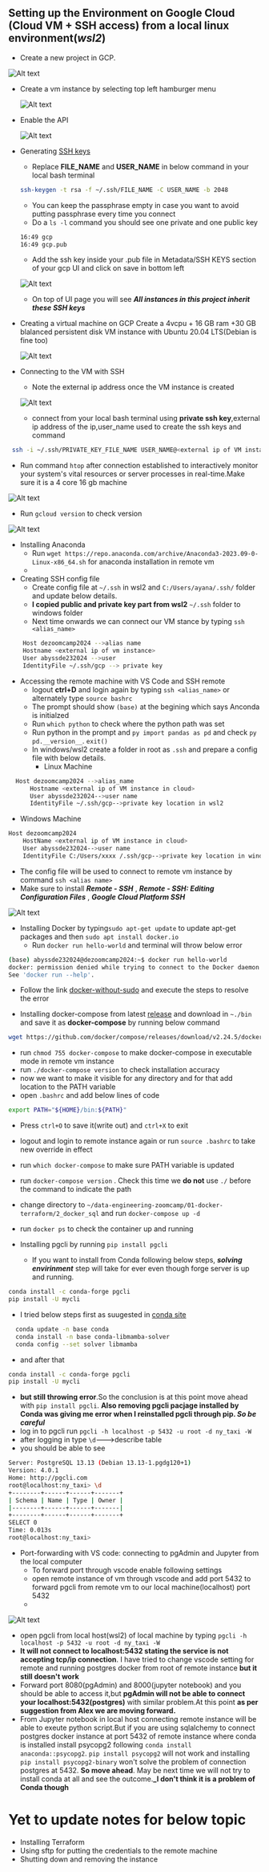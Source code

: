 ## Setting up the Environment on Google Cloud (Cloud VM + SSH access) from a local linux environment(_wsl2_)
* Create a new project in GCP.

![Alt text][def]
* Create a vm instance by selecting top left hamburger menu
  
  ![Alt text][def2]
* Enable the API
  
  ![Alt text][def3]

* Generating [SSH keys][def4]
  * Replace **FILE_NAME** and **USER_NAME** in below command in your local bash terminal
  ``` sh
  ssh-keygen -t rsa -f ~/.ssh/FILE_NAME -C USER_NAME -b 2048
  ```
  * You can keep the passphrase empty in case you want to avoid putting passphrase every time you connect
  * Do a ```ls -l``` command you should see one private and one public key
  ```sh
  16:49 gcp
  16:49 gcp.pub
  ```
  * Add the ssh key inside your .pub file in Metadata/SSH KEYS section of your gcp UI and click on save in bottom left
  
  ![Alt text][def5] 
  * On top of UI page you will see **_All instances in this project inherit these SSH keys_**

* Creating a virtual machine on GCP
  Create a 4vcpu + 16 GB ram +30 GB blalanced persistent disk VM instance with Ubuntu 20.04 LTS(Debian is fine too)

  ![Alt text][def6] 

* Connecting to the VM with SSH
  * Note the external ip address once the VM instance is created
   
  ![Alt text][def7] 
  * connect from your local bash terminal using **private ssh key**,external ip address of the ip,user_name used to create the ssh keys and command

```sh 
 ssh -i ~/.ssh/PRIVATE_KEY_FILE_NAME USER_NAME@<external ip of VM instance in cloud>
```  
  * Run command ```htop``` after connection established to interactively monitor your system's vital resources or server processes in real-time.Make sure it is a 4 core 16 gb machine
  
  ![Alt text][def8]
  * Run ```gcloud version``` to check version
  
  ![Alt text][def9]

* Installing Anaconda
  * Run ```wget https://repo.anaconda.com/archive/Anaconda3-2023.09-0-Linux-x86_64.sh``` for anaconda installation in remote vm
  * 
* Creating SSH config file
  * Create config file at ```~/.ssh``` in wsl2 and ```C:/Users/ayana/.ssh/``` folder and update below details.
  * **I copied public and private key part from wsl2** ```~/.ssh``` folder to windows folder
  * Next time onwards we can connect our VM stance by typing ```ssh <alias_name>```
```sh
    Host dezoomcamp2024 -->alias name
    Hostname <external ip of vm instance>
    User abyssde232024 -->user
    IdentityFile ~/.ssh/gcp --> private key
``` 
* Accessing the remote machine with VS Code and SSH remote
  * logout **ctrl+D** and login again by typing ```ssh <alias_name>``` or alternately type ```source bashrc```
  * The prompt should show ```(base)``` at the begining which says Anconda is initialzed
  * Run ```which python``` to check where the python path was set
  * Run python in the prompt and ```py import pandas as pd``` and check ```py pd.__version__```. ```exit()```
  * In windows/wsl2 create a folder in root as ```.ssh``` and prepare a config file with below details.
    * Linux Machine
```sh
  Host dezoomcamp2024 -->alias_name
      Hostname <external ip of VM instance in cloud>
      User abyssde232024-->user name
      IdentityFile ~/.ssh/gcp-->private key location in wsl2
``` 
  * Windows Machine
  
```sh
Host dezoomcamp2024
    HostName <external ip of VM instance in cloud>
    User abyssde232024-->user name
    IdentityFile C:/Users/xxxx /.ssh/gcp-->private key location in windows
``` 
  * The config file will be used to connect to remote vm instance by command ```ssh <alias name>```
  * Make sure to install **_Remote - SSH_** , **_Remote - SSH: Editing Configuration Files_** , **_Google Cloud Platform SSH_**

![Alt text][def10]

* Installing Docker by typing```sudo apt-get update``` to update apt-get packages and then ```sudo apt install docker.io```
  * Run ```docker run hello-world``` and terminal will throw below error
```sh
(base) abyssde232024@dezoomcamp2024:~$ docker run hello-world
docker: permission denied while trying to connect to the Docker daemon socket at unix:///var/run/docker.sock: Post "http://%2Fvar%2Frun%2Fdocker.sock/v1.24/containers/create": dial unix /var/run/docker.sock: connect: permission denied.
See 'docker run --help'.
```
  * Follow the link [docker-without-sudo][def11] and execute the steps to resolve the error
  
* Installing docker-compose from latest [release][def12] and download in ```~./bin``` and save it as **docker-compose** by running below command
```sh
wget https://github.com/docker/compose/releases/download/v2.24.5/docker-compose-linux-x86_64 -O docker-compose
```
  * run ```chmod 755 docker-compose``` to make docker-compose in executable mode in remote vm instance
  * run ```./docker-compose version``` to check installation accuracy
  * now we want to make it visible for any directory and for that add location to the PATH variable
  * open ```.bashrc``` and add below lines of code
```sh
export PATH="${HOME}/bin:${PATH}"
```
  * Press ```ctrl+O``` to save it(write out) and ```ctrl+X``` to exit
  * logout and login to remote instance again or run ```source .bashrc``` to take new override in effect
  * run ```which docker-compose``` to make sure PATH variable is updated
  * run ```docker-compose version``` . Check this time we **do not** use ```./``` before the command to indicate the path
  * change directory to ```~/data-engineering-zoomcamp/01-docker-terraform/2_docker_sql``` and run ```docker-compose up -d```
  * run ```docker ps``` to check the container up and running
  
* Installing pgcli by running ```pip install pgcli```
  * If you want to install from Conda following below steps, **_solving envirinment_** step will take for ever even though forge server is up and running.
```bash
conda install -c conda-forge pgcli
pip install -U mycli
``` 
  * I tried below steps first as suugested in [conda site](https://www.anaconda.com/blog/a-faster-conda-for-a-growing-community)
```sh
  conda update -n base conda
  conda install -n base conda-libmamba-solver
  conda config --set solver libmamba
  ```
  * and after that
```bash
conda install -c conda-forge pgcli
pip install -U mycli
```
  * **but still throwing error**.So the conclusion is at this point move ahead with ```pip install pgcli```. **Also removing pgcli pacjage installed by Conda was giving me error when I reinstalled pgcli through pip. _So be careful_**
  * log in to pgcli run ```pgcli -h localhost -p 5432 -u root -d ny_taxi -W```
  * after logging in type ```\d```--->describe table
  * you should be able to see
```sh
Server: PostgreSQL 13.13 (Debian 13.13-1.pgdg120+1)
Version: 4.0.1
Home: http://pgcli.com
root@localhost:ny_taxi> \d
+--------+------+------+-------+
| Schema | Name | Type | Owner |
|--------+------+------+-------|
+--------+------+------+-------+
SELECT 0
Time: 0.013s
root@localhost:ny_taxi>
```
* Port-forwarding with VS code: connecting to pgAdmin and Jupyter from the local computer
  * To forward port through vscode enable following settings 
  * open remote instance of vm through vscode and add port 5432 to forward pgcli from remote vm to our local machine(localhost) port 5432
  * 
![Alt text][def13]
  * open pgcli from local host(wsl2) of local machine by typing ```pgcli -h localhost -p 5432 -u root -d ny_taxi -W```
  * **It will not connect to localhost:5432 stating the service is not accepting tcp/ip connection**. I have tried to change vscode setting for remote and running postgres docker from root of remote instance **but it still doesn't work**
  * Forward port 8080(pgAdmin) and 8000(jupyter notebook) and you should be able to access it,but **pgAdmin will not be able to connect your localhost:5432(postgres)** with similar problem.At this point **as per suggestion from Alex we are moving forward.**
  * From Jupyter notebook in local host connecting remote instance will be able to exeute python script.But if you are using sqlalchemy to connect postgres docker instance at port 5432 of remote instance where conda is installed install psycopg2 following ```conda install anaconda::psycopg2```. ```pip install psycopg2``` will not work and installing ```pip install psycopg2-binary``` won't solve the problem of connection postgres at 5432. **So move ahead**. May be next time we will not try to install conda at all and see the outcome.**_I don't think it is a problem of Conda though**
  
# **Yet to update notes for below topic**
* Installing Terraform
* Using sftp for putting the credentials to the remote machine
* Shutting down and removing the instance

[def]: ./Images/image1.png
[def2]:./Images/image2.png
[def3]:./Images/image3.png
[def4]: https://cloud.google.com/compute/docs/connect/create-ssh-keys
[def5]: ./Images/image4.png
[def6]: ./Images/image5.png
[def7]: ./Images/image6.png
[def8]: ./Images/image7.png
[def9]: ./Images/image8.png
[def10]:./Images/image9.png
[def11]: https://github.com/sindresorhus/guides/blob/main/docker-without-sudo.md
[def12]: https://github.com/docker/compose/releases/download/v2.24.5/docker-compose-linux-x86_64
[def13]: ./Images/image10.png